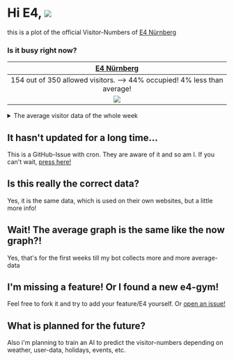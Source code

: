 # Hi E4, ![](https://komarev.com/ghpvc/?username=bloedboemmel&color=green&label=Visitors)
<!-- BEGIN UPDATINGSUMMARY BOARD-->
this is a plot of the official Visitor-Numbers of [E4 Nürnberg](https://www.boulderhalle-e4.de/)
<!-- END UPDATINGSUMMARY BOARD-->
### Is it busy right now?
<!-- BEGIN UPDATINGDATA BOARD-->
| [E4 Nürnberg](https://www.boulderhalle-e4.de/) |
|:-:|
| 154 out of 350 allowed visitors. --> 44% occupied! 4% less than average! |
|<img src="./png/e4Nürnberg20_17_03.png">|
<!-- END UPDATINGDATA BOARD-->


<details>
  <summary>The average visitor data of the whole week</summary>

<!-- BEGIN UPDATINGDAYSPNG BOARD-->
| E4 Nürnberg |
|:-:|
|<img src="png/OtherDays/e4NürnbergMonday.png">|
|<img src="png/OtherDays/e4NürnbergTuesday.png">|
|<img src="png/OtherDays/e4NürnbergWednesday.png">|
|<img src="png/OtherDays/e4NürnbergThursday.png">|
|<img src="png/OtherDays/e4NürnbergFriday.png">|
|<img src="png/OtherDays/e4NürnbergSaturday.png">|
|<img src="png/OtherDays/e4NürnbergSunday.png">|
<!-- END UPDATINGDAYSPNG BOARD-->
</details>

## It hasn't updated for a long time...
This is a GitHub-Issue with cron. They are aware of it and so am I. 
If you can't wait, [press here!](https://github.com/bloedboemmel/e4/issues/new?title=E4%3AUpdate%20Yourself%21&body=Please+do+not+change+the+title.+Just+click+"Submit+new+issue".+You+don't+need+to+do+anything+else+%3AD)

## Is this really the correct data?
Yes, it is the same data, which is used on their own websites, but a little more info!

## Wait! The average graph is the same like the now graph?!
Yes, that's for the first weeks till my bot collects more and more average-data

## I'm missing a feature! Or I found a new e4-gym!
Feel free to fork it and try to add your feature/E4 yourself. Or [open an issue!](https://github.com/bloedboemmel/boulderado/issues/new)

## What is planned for the future?
Also i'm planning to train an AI to predict the visitor-numbers depending on weather, user-data, holidays, events, etc.
